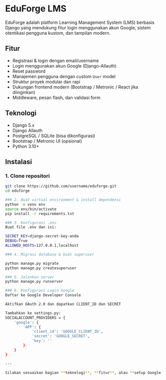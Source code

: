 # EduForge LMS

EduForge adalah platform Learning Management System (LMS) berbasis Django yang mendukung fitur login menggunakan akun Google, sistem otentikasi pengguna kustom, dan tampilan modern.

## Fitur

- Registrasi & login dengan email/username
- Login menggunakan akun Google (Django-Allauth)
- Reset password
- Manajemen pengguna dengan custom `User` model
- Struktur proyek modular dan rapi
- Dukungan frontend modern (Bootstrap / Metronic / React jika diinginkan)
- Middleware, pesan flash, dan validasi form

## Teknologi

- Django 5.x
- Django Allauth
- PostgreSQL / SQLite (bisa dikonfigurasi)
- Bootstrap / Metronic UI (opsional)
- Python 3.10+

## Instalasi

### 1. Clone repositori
```bash
git clone https://github.com/username/eduforge.git
cd eduforge

### 2. Buat virtual environment & install dependensi
python -m venv env
source env/bin/activate
pip install -r requirements.txt

### 3. Konfigurasi .env
Buat file .env dan isi:

SECRET_KEY=django-secret-key-anda
DEBUG=True
ALLOWED_HOSTS=127.0.0.1,localhost

### 4. Migrasi database & buat superuser

python manage.py migrate
python manage.py createsuperuser

### 5. Jalankan server
python manage.py runserver

### 6. Konfigurasi Login Google
Daftar ke Google Developer Console

Aktifkan OAuth 2.0 dan dapatkan CLIENT_ID dan SECRET

Tambahkan ke settings.py:
SOCIALACCOUNT_PROVIDERS = {
    'google': {
        'APP': {
            'client_id': 'GOOGLE_CLIENT_ID',
            'secret': 'GOOGLE_SECRET',
            'key': ''
        }
    }
}

---

Silakan sesuaikan bagian **teknologi**, **fitur**, atau **setup Google login** jika proyekmu memiliki perbedaan. Perlu versi dalam Bahasa Indonesia juga?

